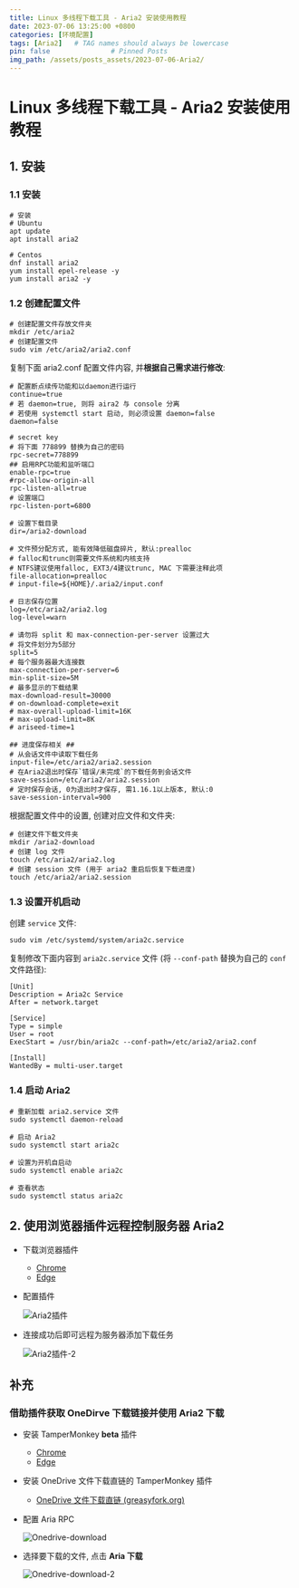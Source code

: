 ```yaml
---
title: Linux 多线程下载工具 - Aria2 安装使用教程
date: 2023-07-06 13:25:00 +0800
categories: [环境配置]
tags: [Aria2]   # TAG names should always be lowercase
pin: false               # Pinned Posts
img_path: /assets/posts_assets/2023-07-06-Aria2/
---
```

# Linux 多线程下载工具 - Aria2 安装使用教程

## 1. 安装

### 1.1 安装

```shell
# 安装
# Ubuntu
apt update
apt install aria2

# Centos
dnf install aria2					
yum install epel-release -y
yum install aria2 -y
```

### 1.2 创建配置文件

```shell
# 创建配置文件存放文件夹
mkdir /etc/aria2
# 创建配置文件
sudo vim /etc/aria2/aria2.conf
```

复制下面 aria2.conf 配置文件内容, 并**根据自己需求进行修改**:

```shell
# 配置断点续传功能和以daemon进行运行
continue=true
# 若 daemon=true, 则将 aira2 与 console 分离
# 若使用 systemctl start 启动, 则必须设置 daemon=false
daemon=false
 
# secret key
# 将下面 778899 替换为自己的密码
rpc-secret=778899
## 启用RPC功能和监听端口
enable-rpc=true
#rpc-allow-origin-all
rpc-listen-all=true
# 设置端口
rpc-listen-port=6800
 
# 设置下载目录
dir=/aria2-download

# 文件预分配方式, 能有效降低磁盘碎片, 默认:prealloc
# falloc和trunc则需要文件系统和内核支持
# NTFS建议使用falloc, EXT3/4建议trunc, MAC 下需要注释此项
file-allocation=prealloc
# input-file=${HOME}/.aria2/input.conf

# 日志保存位置
log=/etc/aria2/aria2.log
log-level=warn

# 请勿将 split 和 max-connection-per-server 设置过大
# 将文件划分为5部分
split=5
# 每个服务器最大连接数
max-connection-per-server=6
min-split-size=5M
# 最多显示的下载结果
max-download-result=30000
# on-download-complete=exit
# max-overall-upload-limit=16K
# max-upload-limit=8K
# ariseed-time=1

## 进度保存相关 ##
# 从会话文件中读取下载任务
input-file=/etc/aria2/aria2.session
# 在Aria2退出时保存`错误/未完成`的下载任务到会话文件
save-session=/etc/aria2/aria2.session
# 定时保存会话, 0为退出时才保存, 需1.16.1以上版本, 默认:0
save-session-interval=900
```

根据配置文件中的设置, 创建对应文件和文件夹:

```shell
# 创建文件下载文件夹
mkdir /aria2-download
# 创建 log 文件
touch /etc/aria2/aria2.log
# 创建 session 文件 (用于 aria2 重启后恢复下载进度)
touch /etc/aria2/aria2.session
```

### 1.3 设置开机启动

创建 `service` 文件:

```shell
sudo vim /etc/systemd/system/aria2c.service
```

复制修改下面内容到 `aria2c.service` 文件 (将 `--conf-path` 替换为自己的 `conf` 文件路径):

```shell
[Unit]
Description = Aria2c Service
After = network.target
 
[Service]
Type = simple
User = root
ExecStart = /usr/bin/aria2c --conf-path=/etc/aria2/aria2.conf
 
[Install]
WantedBy = multi-user.target
```

### 1.4 启动 Aria2

```shell
# 重新加载 aria2.service 文件
sudo systemctl daemon-reload

# 启动 Aria2
sudo systemctl start aria2c

# 设置为开机自启动
sudo systemctl enable aria2c

# 查看状态
sudo systemctl status aria2c
```

## 2. 使用浏览器插件远程控制服务器 Aria2

* 下载浏览器插件

  * [Chrome](https://chrome.google.com/webstore/detail/aria2-explorer/mpkodccbngfoacfalldjimigbofkhgjn)
  * [Edge](edge://extensions/?id=jjfgljkjddpcpfapejfkelkbjbehagbh)

* 配置插件

  ![Aria2插件](./assets/Aria2%E6%8F%92%E4%BB%B6.png)

* 连接成功后即可远程为服务器添加下载任务

  ![Aria2插件-2](./assets/Aria2%E6%8F%92%E4%BB%B6-2.png)

## 补充

### 借助插件获取 OneDirve 下载链接并使用 Aria2 下载

* 安装 TamperMonkey **beta** 插件

  * [Chrome](https://chrome.google.com/webstore/detail/tampermonkey-beta/gcalenpjmijncebpfijmoaglllgpjagf?hl=en-US)
  * [Edge](https://microsoftedge.microsoft.com/addons/detail/tampermonkey-beta/fcmfnpggmnlmfebfghbfnillijihnkoh?hl=en-US)

* 安装  OneDrive 文件下载直链的 TamperMonkey 插件

  * [OneDrive 文件下载直链 (greasyfork.org)](https://greasyfork.org/zh-CN/scripts/432415-onedrive-文件下载直链)

* 配置 Aria RPC

  ![Onedrive-download](./assets/Onedrive-download.png)

* 选择要下载的文件, 点击 **Aria 下载**

  ![Onedrive-download-2](./assets/Onedrive-download-2.png)